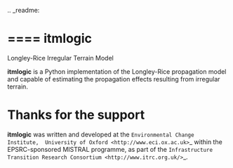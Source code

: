 .. _readme:

====
itmlogic
====

Longley-Rice Irregular Terrain Model

**itmlogic** is a Python implementation of the Longley-Rice propagation model 
and capable of estimating the propagation effects resulting from irregular 
terrain.

Thanks for the support
======================

**itmlogic** was written and developed at the `Environmental Change Institute, 
University of Oxford <http://www.eci.ox.ac.uk>`_ within the EPSRC-sponsored 
MISTRAL programme, as part of the `Infrastructure Transition Research Consortium <http://www.itrc.org.uk/>`_.

